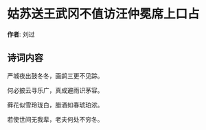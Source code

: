 # 姑苏送王武冈不值访汪仲冕席上口占

**作者**: 刘过

## 诗词内容

严城夜出鼓冬冬，画鹢三更不见踪。

何必披云寻乐广，真成避雨识茅容。

藓花似雪玲珑白，腊酒如春琥珀浓。

若使世间无我辈，老夫何处不穷冬。

